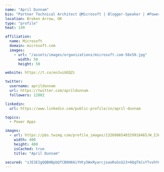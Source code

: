 ```yaml
---
name: "April Dunnam"
bio: "Partner Technical Architect @Microsoft | Blogger-Speaker | #PowerApps, #PowerAutomate, #Office365, #SharePoint | #WIT | #Karaoke Queen"
location: Broken Arrow, OK
type: "profile"
heat: 149

affiliation:
  name: Microsoft
  domain: microsoft.com
  images:
    - url: "/assets/images/organizations/microsoft.com-50x50.jpg"
      width: 50
      height: 50

website: https://t.co/enJuiGEQZc

twitter:
  username: aprildunnam
  url: https://twitter.com/aprildunnam
  followers: 12802

linkedin:
  url: https://www.linkedin.com/public-profile/in/april-dunnam

topics:
  - Power Apps

images:
  - url: https://pbs.twimg.com/profile_images/1326986540329918465/W_IJ6Ih2_400x400.jpg
    width: 400
    height: 400
    isCached: true
    title: "April Dunnam"

secured: "zJE3EIgQQB0BpbQfCB0H66iYHty5WxRyarcjoaoRuGsG23+0QqTkCsYTvvhYnyFLZ/c8J1MIzDPXHHkbo0uAhaTGkhlBGkKigxsPJ+3+p/H0eDVYP8jOaS42yfR2cOh4NqT2lGzVhS3bSc6UgAYc6nc8UdXv27q+p6X2ilo50PnKVyABCJ8hrSz1VvOZ1319fkmqvhTnN0c9C1X9dRYYX9S/wBIivC21uHMhxTcSTGQvSqt0bRRIHHNOWmLSKnUHvsWSZ/z/tZSQHOwE7QKwBXFmrCkOhxIO/DnjWEq+Q3wfSjmK+ge6alQsVGMlj4b3TayqoCsydtoFuttjkM9BPOf0E9G23zJt9vqinZHrT0z6gTsvXNRFqcjGX1RFtFbLtm2y1e+wEz1L4nbblgG4dJQbhxrIoQoNoRy7xwCdEXE=;CRgKjgB8XeBPdGyz00R1Kw=="
---
```


